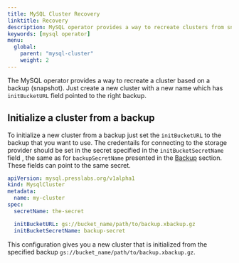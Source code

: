 ```yaml
---
title: MySQL Cluster Recovery
linktitle: Recovery
description: MySQL operator provides a way to recreate clusters from snapshots.
keywords: [mysql operator]
menu:
  global:
    parent: "mysql-cluster"
    weight: 2
---
```


The MySQL operator provides a way to recreate a cluster based on a backup (snapshot). Just create a new cluster with a new name which has `initBucketURL` field pointed to the right backup.

## Initialize a cluster from a backup

To initialize a new cluster from a backup just set the `initBucketURL` to the backup that you want to use. The credentails for connecting to the storage provider should be set in the secret specified in the `initBucketSecretName` field , the same as for `backupSecretName` presented in the [Backup](./backups.md) section. These fields can point to the same secret.

``` yaml
apiVersion: mysql.presslabs.org/v1alpha1
kind: MysqlCluster
metadata:
  name: my-cluster
spec:
  secretName: the-secret

  initBucketURL: gs://bucket_name/path/to/backup.xbackup.gz
  initBucketSecretName: backup-secret
```

This configuration gives you a new cluster that is initialized from the specified backup `gs://bucket_name/path/to/backup.xbackup.gz`.
